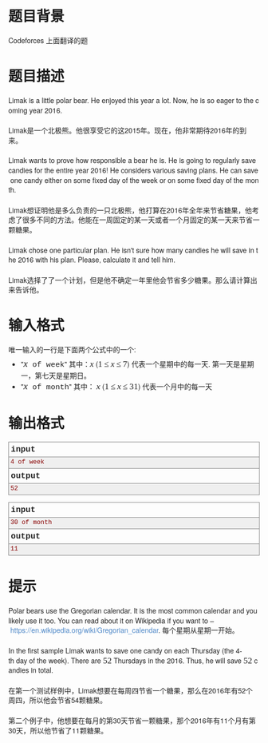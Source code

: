 # 

 
 # 题目背景 
<p style="margin: 1.5em 0px 0px; padding: 0px; font-size: 14px; line-height: 1.4em; color: rgb(34, 34, 34); font-family: 'Helvetica Neue', Helvetica, Arial, sans-serif;">Codeforces&nbsp;上面翻译的题</p> 

 
 # 题目描述 
<p style="margin: 1.5em 0px 0px; padding: 0px; font-size: 14px; line-height: 1.4em; color: rgb(34, 34, 34); font-family: 'Helvetica Neue', Helvetica, Arial, sans-serif;"><span style="line-height: 1.4em;">Limak&nbsp;is&nbsp;a&nbsp;little&nbsp;polar&nbsp;bear.&nbsp;He&nbsp;enjoyed&nbsp;this&nbsp;year&nbsp;a&nbsp;lot.&nbsp;Now,&nbsp;he&nbsp;is&nbsp;so&nbsp;eager&nbsp;to&nbsp;the&nbsp;coming&nbsp;year&nbsp;2016.</span></p>

<p style="margin: 1.5em 0px 0px; padding: 0px; font-size: 14px; line-height: 1.4em; color: rgb(34, 34, 34); font-family: 'Helvetica Neue', Helvetica, Arial, sans-serif;">Limak是一个北极熊。他很享受它的这2015年。现在，他非常期待2016年的到来。</p>

<p style="margin: 1.5em 0px 0px; padding: 0px; font-size: 14px; line-height: 1.4em; color: rgb(34, 34, 34); font-family: 'Helvetica Neue', Helvetica, Arial, sans-serif;">Limak&nbsp;wants&nbsp;to&nbsp;prove&nbsp;how&nbsp;responsible&nbsp;a&nbsp;bear&nbsp;he&nbsp;is.&nbsp;He&nbsp;is&nbsp;going&nbsp;to&nbsp;regularly&nbsp;save&nbsp;candies&nbsp;for&nbsp;the&nbsp;entire&nbsp;year&nbsp;2016!&nbsp;He&nbsp;considers&nbsp;various&nbsp;saving&nbsp;plans.&nbsp;He&nbsp;can&nbsp;save&nbsp;one&nbsp;candy&nbsp;either&nbsp;on&nbsp;some&nbsp;fixed&nbsp;day&nbsp;of&nbsp;the&nbsp;week&nbsp;or&nbsp;on&nbsp;some&nbsp;fixed&nbsp;day&nbsp;of&nbsp;the&nbsp;month.</p>

<p style="margin: 1.5em 0px 0px; padding: 0px; font-size: 14px; line-height: 1.4em; color: rgb(34, 34, 34); font-family: 'Helvetica Neue', Helvetica, Arial, sans-serif;">Limak想证明他是多么负责的一只北极熊，他打算在2016年全年来节省糖果，他考虑了很多不同的方法。他能在一周固定的某一天或者一个月固定的某一天来节省一颗糖果。</p>

<p style="margin: 1.5em 0px 0px; padding: 0px; font-size: 14px; line-height: 1.4em; color: rgb(34, 34, 34); font-family: 'Helvetica Neue', Helvetica, Arial, sans-serif;">Limak&nbsp;chose&nbsp;one&nbsp;particular&nbsp;plan.&nbsp;He&nbsp;isn&#39;t&nbsp;sure&nbsp;how&nbsp;many&nbsp;candies&nbsp;he&nbsp;will&nbsp;save&nbsp;in&nbsp;the&nbsp;2016&nbsp;with&nbsp;his&nbsp;plan.&nbsp;Please,&nbsp;calculate&nbsp;it&nbsp;and&nbsp;tell&nbsp;him.</p>

<p style="margin: 1.5em 0px 0px; padding: 0px; font-size: 14px; line-height: 1.4em; color: rgb(34, 34, 34); font-family: 'Helvetica Neue', Helvetica, Arial, sans-serif;">Limak选择了了一个计划，但是他不确定一年里他会节省多少糖果。那么请计算出来告诉他。</p> 

 
 # 输入格式 
<p style="margin: 1.5em 0px 0px; padding: 0px; font-size: 14px; line-height: 1.4em; color: rgb(34, 34, 34); font-family: 'Helvetica Neue', Helvetica, Arial, sans-serif;">唯一输入的一行是下面两个公式中的一个:</p>

<ul style="margin: 0.5em 0px 0px 1em; padding-right: 0px; padding-left: 0px; list-style-position: outside; font-size: 14px; line-height: 21px; color: rgb(34, 34, 34); font-family: 'Helvetica Neue', Helvetica, Arial, sans-serif;">
	<li style="margin: 0px 0px 0px 0.8em; padding: 0px; line-height: 1.5em; font-size: 1em;">&quot;<span class="tex-font-style-tt" style="font-size: 15.4px; font-family: 'courier new', monospace;"><span class="tex-span" style="font-size: 19.25px; font-family: 'times new roman', sans-serif; white-space: nowrap;"><i>x</i></span>&nbsp;of&nbsp;week</span>&quot;&nbsp;其中：<span class="tex-span" style="font-size: 17.5px; font-family: 'times new roman', sans-serif; white-space: nowrap;"><i>x</i></span>&nbsp;(<span class="tex-span" style="font-size: 17.5px; font-family: 'times new roman', sans-serif; white-space: nowrap;">1&thinsp;&le;&thinsp;<i>x</i>&thinsp;&le;&thinsp;7</span>)&nbsp;代表一个星期中的每一天.&nbsp;第一天是星期一，第七天是星期日。</li>
	<li style="margin: 0px 0px 0px 0.8em; padding: 0px; line-height: 1.5em; font-size: 1em;">&quot;<span class="tex-font-style-tt" style="font-size: 15.4px; font-family: 'courier new', monospace;"><span class="tex-span" style="font-size: 19.25px; font-family: 'times new roman', sans-serif; white-space: nowrap;"><i>x</i></span>&nbsp;of&nbsp;month</span>&quot;&nbsp;其中：&nbsp;<span class="tex-span" style="font-size: 17.5px; font-family: 'times new roman', sans-serif; white-space: nowrap;"><i>x</i></span>&nbsp;(<span class="tex-span" style="font-size: 17.5px; font-family: 'times new roman', sans-serif; white-space: nowrap;">1&thinsp;&le;&thinsp;<i>x</i>&thinsp;&le;&thinsp;31</span>)&nbsp;代表一个月中的每一天</li>
</ul> 

 
 # 输出格式 
<div class="input" style="margin: 0px; padding: 0px; border: 1px solid rgb(136, 136, 136); color: rgb(34, 34, 34); font-family: Consolas, 'Lucida Console', 'Andale Mono', 'Bitstream Vera Sans Mono', 'Courier New', Courier; font-size: 12.6px; line-height: 21px;">
<div class="title" style="margin: 0px; padding: 0.25em; font-size: 1.3em; border-bottom-width: 1px; border-bottom-style: solid; border-bottom-color: rgb(136, 136, 136); text-transform: lowercase; font-weight: bold;">input</div>

<pre style="margin-top: 0px; margin-bottom: 0px; padding: 0.25em; font-size: 12.6px; font-family: Consolas, 'Lucida Console', 'Andale Mono', 'Bitstream Vera Sans Mono', 'Courier New', Courier; line-height: 1.25em; color: rgb(136, 0, 0); background-color: rgb(239, 239, 239);">
4&nbsp;of&nbsp;week
</pre>
</div>

<div class="output" style="margin: 0px 0px 1em; padding: 0px; border: 1px solid rgb(136, 136, 136); position: relative; top: -1px; color: rgb(34, 34, 34); font-family: Consolas, 'Lucida Console', 'Andale Mono', 'Bitstream Vera Sans Mono', 'Courier New', Courier; font-size: 12.6px; line-height: 21px;">
<div class="title" style="margin: 0px; padding: 0.25em; font-size: 1.3em; border-bottom-width: 1px; border-bottom-style: solid; border-bottom-color: rgb(136, 136, 136); text-transform: lowercase; font-weight: bold;">output</div>

<pre style="margin-top: 0px; margin-bottom: 0px; padding: 0.25em; font-size: 12.6px; font-family: Consolas, 'Lucida Console', 'Andale Mono', 'Bitstream Vera Sans Mono', 'Courier New', Courier; line-height: 1.25em; color: rgb(136, 0, 0); background-color: rgb(239, 239, 239);">
52
</pre>
</div>

<div class="input" style="margin: 0px; padding: 0px; border: 1px solid rgb(136, 136, 136); color: rgb(34, 34, 34); font-family: Consolas, 'Lucida Console', 'Andale Mono', 'Bitstream Vera Sans Mono', 'Courier New', Courier; font-size: 12.6px; line-height: 21px;">
<div class="title" style="margin: 0px; padding: 0.25em; font-size: 1.3em; border-bottom-width: 1px; border-bottom-style: solid; border-bottom-color: rgb(136, 136, 136); text-transform: lowercase; font-weight: bold;">input</div>

<pre style="margin-top: 0px; margin-bottom: 0px; padding: 0.25em; font-size: 12.6px; font-family: Consolas, 'Lucida Console', 'Andale Mono', 'Bitstream Vera Sans Mono', 'Courier New', Courier; line-height: 1.25em; color: rgb(136, 0, 0); background-color: rgb(239, 239, 239);">
30&nbsp;of&nbsp;month
</pre>
</div>

<div class="output" style="margin: 0px 0px 1em; padding: 0px; border: 1px solid rgb(136, 136, 136); position: relative; top: -1px; color: rgb(34, 34, 34); font-family: Consolas, 'Lucida Console', 'Andale Mono', 'Bitstream Vera Sans Mono', 'Courier New', Courier; font-size: 12.6px; line-height: 21px;">
<div class="title" style="margin: 0px; padding: 0.25em; font-size: 1.3em; border-bottom-width: 1px; border-bottom-style: solid; border-bottom-color: rgb(136, 136, 136); text-transform: lowercase; font-weight: bold;">output</div>

<pre style="margin-top: 0px; margin-bottom: 0px; padding: 0.25em; font-size: 12.6px; font-family: Consolas, 'Lucida Console', 'Andale Mono', 'Bitstream Vera Sans Mono', 'Courier New', Courier; line-height: 1.25em; color: rgb(136, 0, 0); background-color: rgb(239, 239, 239);">
11</pre>
</div> 

 
 # 提示 
<p style="margin: 1.5em 0px 0px; padding: 0px; font-size: 14px; line-height: 1.4em; color: rgb(34, 34, 34); font-family: 'Helvetica Neue', Helvetica, Arial, sans-serif;">Polar&nbsp;bears&nbsp;use&nbsp;the&nbsp;Gregorian&nbsp;calendar.&nbsp;It&nbsp;is&nbsp;the&nbsp;most&nbsp;common&nbsp;calendar&nbsp;and&nbsp;you&nbsp;likely&nbsp;use&nbsp;it&nbsp;too.&nbsp;You&nbsp;can&nbsp;read&nbsp;about&nbsp;it&nbsp;on&nbsp;Wikipedia&nbsp;if&nbsp;you&nbsp;want&nbsp;to&nbsp;&ndash;&nbsp;<a href="https://en.wikipedia.org/wiki/Gregorian_calendar" style="color: rgb(77, 135, 199); text-decoration: none; background: transparent;">https://en.wikipedia.org/wiki/Gregorian_calendar</a>.&nbsp;每个星期从星期一开始。</p>

<p style="margin: 1.5em 0px 0px; padding: 0px; font-size: 14px; line-height: 1.4em; color: rgb(34, 34, 34); font-family: 'Helvetica Neue', Helvetica, Arial, sans-serif;">In&nbsp;the&nbsp;first&nbsp;sample&nbsp;Limak&nbsp;wants&nbsp;to&nbsp;save&nbsp;one&nbsp;candy&nbsp;on&nbsp;each&nbsp;Thursday&nbsp;(the&nbsp;4-th&nbsp;day&nbsp;of&nbsp;the&nbsp;week).&nbsp;There&nbsp;are&nbsp;<span class="tex-span" style="font-size: 17.5px; font-family: 'times new roman', sans-serif; white-space: nowrap;">52</span>&nbsp;Thursdays&nbsp;in&nbsp;the&nbsp;2016.&nbsp;Thus,&nbsp;he&nbsp;will&nbsp;save&nbsp;<span class="tex-span" style="font-size: 17.5px; font-family: 'times new roman', sans-serif; white-space: nowrap;">52</span>&nbsp;candies&nbsp;in&nbsp;total.</p>

<p style="margin: 1.5em 0px 0px; padding: 0px; font-size: 14px; line-height: 1.4em; color: rgb(34, 34, 34); font-family: 'Helvetica Neue', Helvetica, Arial, sans-serif;">在第一个测试样例中，Limak想要在每周四节省一个糖果，那么在2016年有52个周四，所以他会节省54颗糖果。</p>

<p style="margin: 1.5em 0px 0px; padding: 0px; font-size: 14px; line-height: 1.4em; color: rgb(34, 34, 34); font-family: 'Helvetica Neue', Helvetica, Arial, sans-serif;">第二个例子中，他想要在每月的第30天节省一颗糖果，那个2016年有11个月有第30天，所以他节省了11颗糖果。</p> 

